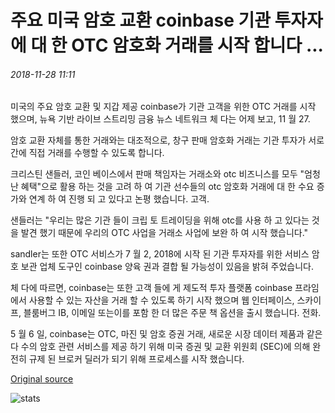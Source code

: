 # 주요 미국 암호 교환 coinbase 기관 투자자에 대 한 OTC 암호화 거래를 시작 합니다 ...

###### 2018-11-28 11:11

미국의 주요 암호 교환 및 지갑 제공 coinbase가 기관 고객을 위한 OTC 거래를 시작 했으며, 뉴욕 기반 라이브 스트리밍 금융 뉴스 네트워크 체 다는 어제 보고, 11 월 27.

암호 교환 자체를 통한 거래와는 대조적으로, 창구 판매 암호화 거래는 기관 투자가 서로 간에 직접 거래를 수행할 수 있도록 합니다.

크리스틴 샌들러, 코인 베이스에서 판매 책임자는 거래소와 otc 비즈니스를 모두 "엄청난 혜택"으로 활용 하는 것을 고려 하 여 기관 선수들의 otc 암호화 거래에 대 한 수요 증가와 연계 하 여 진행 되 고 있다고 논평 했습니다. 고객.

샌들러는 "우리는 많은 기관 들이 크립 토 트레이딩을 위해 otc를 사용 하 고 있다는 것을 발견 했기 때문에 우리의 OTC 사업을 거래소 사업에 보완 하 여 시작 했습니다."

sandler는 또한 OTC 서비스가 7 월 2, 2018에 시작 된 기관 투자자를 위한 서비스 암호 보관 업체 도구인 coinbase 양육 권과 결합 될 가능성이 있음을 밝혀 주었습니다.

체 다에 따르면, coinbase는 또한 고객 들에 게 제도적 투자 플랫폼 coinbase 프라임에서 사용할 수 있는 자산을 거래 할 수 있도록 하기 시작 했으며 웹 인터페이스, 스카이프, 블룸버그 IB, 이메일 또는이를 포함 한 더 많은 주문 책 옵션을 출시 했습니다. 전화.

5 월 6 일, coinbase는 OTC, 마진 및 암호 증권 거래, 새로운 시장 데이터 제품과 같은 다 수의 암호 관련 서비스를 제공 하기 위해 미국 증권 및 교환 위원회 (SEC)에 의해 완전히 규제 된 브로커 딜러가 되기 위해 프로세스를 시작 했습니다.

[Original source](https://cointelegraph.com/news/major-us-crypto-exchange-coinbase-launches-otc-crypto-trading-for-institutional-investors)

![stats](https://c.statcounter.com/11760860/0/a89fa40b/1/ "stats")